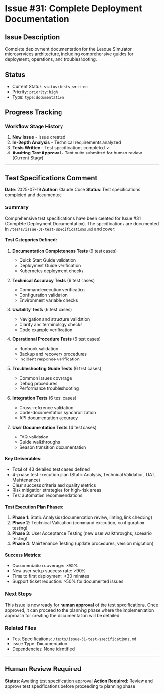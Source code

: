 # Issue #31: Complete Deployment Documentation

## Issue Description
Complete deployment documentation for the League Simulator microservices architecture, including comprehensive guides for deployment, operations, and troubleshooting.

## Status
- Current Status: `status:tests_written`
- Priority: `priority:high`
- Type: `type:documentation`

## Progress Tracking

### Workflow Stage History
1. **New Issue** - Issue created
2. **In-Depth Analysis** - Technical requirements analyzed
3. **Tests Written** - Test specifications completed ✓
4. **Awaiting Test Approval** - Test suite submitted for human review (Current Stage)

---

## Test Specifications Comment

**Date**: 2025-07-19
**Author**: Claude Code
**Status**: Test specifications completed and documented

### Summary
Comprehensive test specifications have been created for Issue #31 (Complete Deployment Documentation). The specifications are documented in `/tests/issue-31-test-specifications.md` and cover:

#### Test Categories Defined:
1. **Documentation Completeness Tests** (9 test cases)
   - Quick Start Guide validation
   - Deployment Guide verification
   - Kubernetes deployment checks

2. **Technical Accuracy Tests** (6 test cases)
   - Command execution verification
   - Configuration validation
   - Environment variable checks

3. **Usability Tests** (6 test cases)
   - Navigation and structure validation
   - Clarity and terminology checks
   - Code example verification

4. **Operational Procedure Tests** (6 test cases)
   - Runbook validation
   - Backup and recovery procedures
   - Incident response verification

5. **Troubleshooting Guide Tests** (6 test cases)
   - Common issues coverage
   - Debug procedures
   - Performance troubleshooting

6. **Integration Tests** (6 test cases)
   - Cross-reference validation
   - Code-documentation synchronization
   - API documentation accuracy

7. **User Documentation Tests** (4 test cases)
   - FAQ validation
   - Guide walkthroughs
   - Season transition documentation

#### Key Deliverables:
- Total of 43 detailed test cases defined
- 4-phase test execution plan (Static Analysis, Technical Validation, UAT, Maintenance)
- Clear success criteria and quality metrics
- Risk mitigation strategies for high-risk areas
- Test automation recommendations

#### Test Execution Plan Phases:
1. **Phase 1**: Static Analysis (documentation review, linting, link checking)
2. **Phase 2**: Technical Validation (command execution, configuration testing)
3. **Phase 3**: User Acceptance Testing (new user walkthroughs, scenario testing)
4. **Phase 4**: Maintenance Testing (update procedures, version migration)

#### Success Metrics:
- Documentation coverage: >95%
- New user setup success rate: >90%
- Time to first deployment: <30 minutes
- Support ticket reduction: >50% for documented issues

### Next Steps
This issue is now ready for **human approval** of the test specifications. Once approved, it can proceed to the planning phase where the implementation approach for creating the documentation will be detailed.

### Related Files
- Test Specifications: `/tests/issue-31-test-specifications.md`
- Issue Type: Documentation
- Dependencies: None identified

---

## Human Review Required
**Status**: Awaiting test specification approval
**Action Required**: Review and approve test specifications before proceeding to planning phase